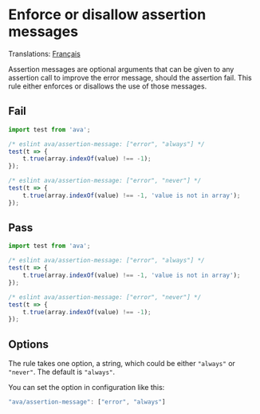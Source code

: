 # Enforce or disallow assertion messages

Translations: [Français](https://github.com/sindresorhus/ava-docs/blob/master/fr_FR/related/eslint-plugin-ava/docs/rules/assertion-message.md)

Assertion messages are optional arguments that can be given to any assertion call to improve the error message, should the assertion fail. This rule either enforces or disallows the use of those messages.


## Fail

```js
import test from 'ava';

/* eslint ava/assertion-message: ["error", "always"] */
test(t => {
	t.true(array.indexOf(value) !== -1);
});

/* eslint ava/assertion-message: ["error", "never"] */
test(t => {
	t.true(array.indexOf(value) !== -1, 'value is not in array');
});
```


## Pass

```js
import test from 'ava';

/* eslint ava/assertion-message: ["error", "always"] */
test(t => {
	t.true(array.indexOf(value) !== -1, 'value is not in array');
});

/* eslint ava/assertion-message: ["error", "never"] */
test(t => {
	t.true(array.indexOf(value) !== -1);
});
```

## Options

The rule takes one option, a string, which could be either `"always"` or `"never"`. The default is `"always"`.

You can set the option in configuration like this:

```js
"ava/assertion-message": ["error", "always"]
```
